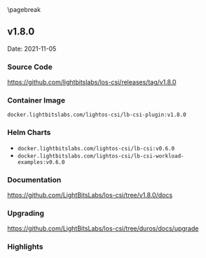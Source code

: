 <div style="page-break-after: always;"></div>
\pagebreak

## v1.8.0

Date: 2021-11-05

### Source Code

https://github.com/lightbitslabs/los-csi/releases/tag/v1.8.0

### Container Image

`docker.lightbitslabs.com/lightos-csi/lb-csi-plugin:v1.8.0`

### Helm Charts

- `docker.lightbitslabs.com/lightos-csi/lb-csi:v0.6.0`
- `docker.lightbitslabs.com/lightos-csi/lb-csi-workload-examples:v0.6.0`

### Documentation

https://github.com/LightBitsLabs/los-csi/tree/v1.8.0/docs

### Upgrading

https://github.com/LightBitsLabs/los-csi/tree/duros/docs/upgrade

### Highlights
